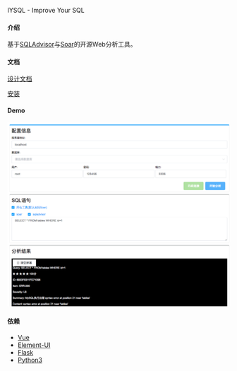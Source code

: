 IYSQL - Improve Your SQL


#### 介绍

基于[SQLAdvisor](https://github.com/Meituan-Dianping/SQLAdvisor)与[Soar](https://github.com/XiaoMi/soar)的开源Web分析工具。

#### 文档

[设计文档](./docs/design-arch.md)

[安装](./docs/install.md)

#### Demo

![demo](./docs/images/demo.png)


#### 依赖

- [Vue](http://vuejs.org)
- [Element-UI](https://element.eleme.io/#/)
- [Flask](http://flask.pocoo.org/)
- [Python3](https://www.python.org)